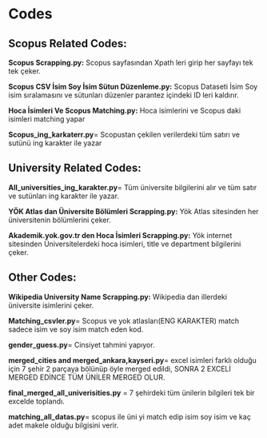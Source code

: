 # Codes

## Scopus Related Codes:

**Scopus Scrapping.py:** Scopus sayfasından Xpath leri girip her sayfayı tek tek çeker.

**Scopus CSV İsim Soy İsim Sütun Düzenleme.py:** Scopus Dataseti İsim Soy isim sıralamasını ve sütunları düzenler parantez içindeki ID leri kaldırır.

**Hoca İsimleri Ve Scopus Matching.py:** Hoca isimlerini ve Scopus daki isimleri matching yapar

**Scopus_ing_karkaterr.py**= Scopustan çekilen verilerdeki tüm satırı ve sutünü ing karakter ile yazar 


## University Related Codes:
**All_universities_ing_karakter.py**= Tüm üniversite bilgilerini alır ve tüm satır ve sutünları ing karakter ile yazar.

**YÖK Atlas dan Üniversite Bölümleri Scrapping.py:** Yök Atlas sitesinden her üniversitenin bölümlerini çeker.

**Akademik.yok.gov.tr den Hoca İsimleri Scrapping.py:** Yök internet sitesinden Üniversitelerdeki hoca isimleri, title ve department bilgilerini çeker.


## Other Codes:

**Wikipedia University Name Scrapping.py:** Wikipedia dan illerdeki üniversite isimlerini çeker.

**Matching_csvler.py**= Scopus ve yok atlasları(ENG KARAKTER) match sadece isim ve soy isim match eden kod.

**gender_guess.py**= Cinsiyet tahmini yapıyor.

**merged_cities and merged_ankara,kayseri.py**= excel isimleri farklı olduğu için 7 şehir 2 parçaya bölünüp öyle merged edildi, SONRA 2 EXCELİ MERGED EDİNCE TÜM ÜNİLER MERGED OLUR.

**final_merged_all_univerisities.py** = 7 şehirdeki tüm ünilerin bilgileri tek bir excelde toplandı.

**matching_all_datas.py**= scopus ile üni yi match edip isim soy isim ve kaç adet makele olduğu bilgisini verir.















